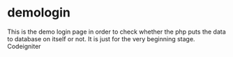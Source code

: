 # demologin
This is the demo login page in order to check whether the php puts the data to database on itself or not. 
It is just for the very beginning stage. Codeigniter

